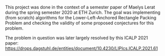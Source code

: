 This project was done in the context of a semester paper of Maelys Lerat during the spring semester 2020 at ETH Zurich.
The goal was implementing (from scratch) algorithms for the Lower-Left-Anchored Rectangle Packing Problem and checking the validity of some proposed conjectures for this problem.

The problem in question was later largely resolved by this ICALP 2021 paper:
https://drops.dagstuhl.de/entities/document/10.4230/LIPIcs.ICALP.2021.61
